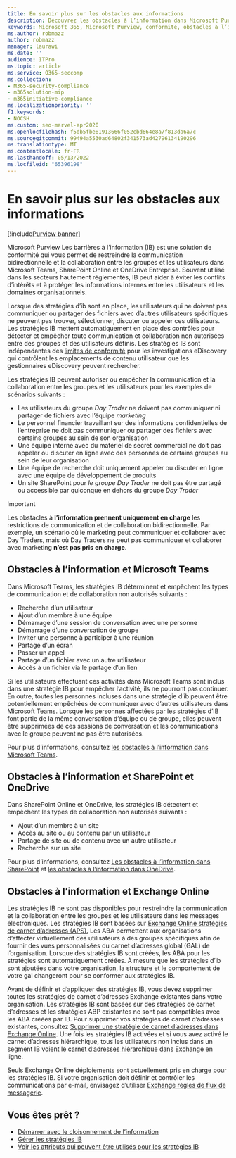 ```yaml
---
title: En savoir plus sur les obstacles aux informations
description: Découvrez les obstacles à l’information dans Microsoft Purview.
keywords: Microsoft 365, Microsoft Purview, conformité, obstacles à l’information
ms.author: robmazz
author: robmazz
manager: laurawi
ms.date: ''
audience: ITPro
ms.topic: article
ms.service: O365-seccomp
ms.collection:
- M365-security-compliance
- m365solution-mip
- m365initiative-compliance
ms.localizationpriority: ''
f1.keywords:
- NOCSH
ms.custom: seo-marvel-apr2020
ms.openlocfilehash: f5db5fbe81913666f052cbd664e8a7f813da6a7c
ms.sourcegitcommit: 99494a5530ad64802f341573ad42796134190296
ms.translationtype: MT
ms.contentlocale: fr-FR
ms.lasthandoff: 05/13/2022
ms.locfileid: "65396198"
---
```

# <a name="learn-about-information-barriers"></a>En savoir plus sur les obstacles aux informations

[!include[Purview banner](../includes/purview-rebrand-banner.md)]

Microsoft Purview Les barrières à l’information (IB) est une solution de conformité qui vous permet de restreindre la communication bidirectionnelle et la collaboration entre les groupes et les utilisateurs dans Microsoft Teams, SharePoint Online et OneDrive Entreprise. Souvent utilisé dans les secteurs hautement réglementés, IB peut aider à éviter les conflits d’intérêts et à protéger les informations internes entre les utilisateurs et les domaines organisationnels.

Lorsque des stratégies d’ib sont en place, les utilisateurs qui ne doivent pas communiquer ou partager des fichiers avec d’autres utilisateurs spécifiques ne peuvent pas trouver, sélectionner, discuter ou appeler ces utilisateurs. Les stratégies IB mettent automatiquement en place des contrôles pour détecter et empêcher toute communication et collaboration non autorisées entre des groupes et des utilisateurs définis. Les stratégies IB sont indépendantes des [limites de conformité](/microsoft-365/compliance/set-up-compliance-boundaries) pour les investigations eDiscovery qui contrôlent les emplacements de contenu utilisateur que les gestionnaires eDiscovery peuvent rechercher.

Les stratégies IB peuvent autoriser ou empêcher la communication et la collaboration entre les groupes et les utilisateurs pour les exemples de scénarios suivants :

- Les utilisateurs du groupe *Day Trader* ne doivent pas communiquer ni partager de fichiers avec l’équipe *marketing*
- Le personnel financier travaillant sur des informations confidentielles de l’entreprise ne doit pas communiquer ou partager des fichiers avec certains groupes au sein de son organisation
- Une équipe interne avec du matériel de secret commercial ne doit pas appeler ou discuter en ligne avec des personnes de certains groupes au sein de leur organisation
- Une équipe de recherche doit uniquement appeler ou discuter en ligne avec une équipe de développement de produits
- Un site SharePoint pour *le groupe Day Trader* ne doit pas être partagé ou accessible par quiconque en dehors du groupe *Day Trader*

> [!IMPORTANT]
> Les obstacles à **l’information prennent uniquement en charge** les restrictions de communication et de collaboration bidirectionnelle. Par exemple, un scénario où le marketing peut communiquer et collaborer avec Day Traders, mais où Day Traders ne peut pas communiquer et collaborer avec marketing **n’est pas pris en charge**.

## <a name="information-barriers-and-microsoft-teams"></a>Obstacles à l’information et Microsoft Teams

Dans Microsoft Teams, les stratégies IB déterminent et empêchent les types de communication et de collaboration non autorisés suivants :

- Recherche d’un utilisateur
- Ajout d’un membre à une équipe
- Démarrage d’une session de conversation avec une personne
- Démarrage d’une conversation de groupe
- Inviter une personne à participer à une réunion
- Partage d’un écran
- Passer un appel
- Partage d’un fichier avec un autre utilisateur
- Accès à un fichier via le partage d’un lien

Si les utilisateurs effectuant ces activités dans Microsoft Teams sont inclus dans une stratégie IB pour empêcher l’activité, ils ne pourront pas continuer. En outre, toutes les personnes incluses dans une stratégie d’ib peuvent être potentiellement empêchées de communiquer avec d’autres utilisateurs dans Microsoft Teams. Lorsque les personnes affectées par les stratégies d’IB font partie de la même conversation d’équipe ou de groupe, elles peuvent être supprimées de ces sessions de conversation et les communications avec le groupe peuvent ne pas être autorisées.

Pour plus d’informations, consultez [les obstacles à l’information dans Microsoft Teams](/MicrosoftTeams/information-barriers-in-teams).

## <a name="information-barriers-and-sharepoint-and-onedrive"></a>Obstacles à l’information et SharePoint et OneDrive

Dans SharePoint Online et OneDrive, les stratégies IB détectent et empêchent les types de collaboration non autorisés suivants :

- Ajout d’un membre à un site
- Accès au site ou au contenu par un utilisateur
- Partage de site ou de contenu avec un autre utilisateur
- Recherche sur un site

Pour plus d’informations, consultez [Les obstacles à l’information dans SharePoint](/sharepoint/information-barriers) et [les obstacles à l’information dans OneDrive](/onedrive/information-barriers).

## <a name="information-barriers-and-exchange-online"></a>Obstacles à l’information et Exchange Online

Les stratégies IB ne sont pas disponibles pour restreindre la communication et la collaboration entre les groupes et les utilisateurs dans les messages électroniques. Les stratégies IB sont basées sur [Exchange Online stratégies de carnet d’adresses (APS).](/exchange/address-books/address-book-policies/address-book-policies) Les ABA permettent aux organisations d’affecter virtuellement des utilisateurs à des groupes spécifiques afin de fournir des vues personnalisées du carnet d’adresses global (GAL) de l’organisation. Lorsque des stratégies IB sont créées, les ABA pour les stratégies sont automatiquement créées. À mesure que les stratégies d’ib sont ajoutées dans votre organisation, la structure et le comportement de votre gal changeront pour se conformer aux stratégies IB.

Avant de définir et d’appliquer des stratégies IB, vous devez supprimer toutes les stratégies de carnet d’adresses Exchange existantes dans votre organisation. Les stratégies IB sont basées sur des stratégies de carnet d’adresses et les stratégies ABP existantes ne sont pas compatibles avec les ABA créées par IB. Pour supprimer vos stratégies de carnet d’adresses existantes, consultez [Supprimer une stratégie de carnet d’adresses dans Exchange Online](/exchange/address-books/address-book-policies/remove-an-address-book-policy). Une fois les stratégies IB activées et si vous avez activé le carnet d’adresses hiérarchique, tous les utilisateurs non inclus dans un segment IB voient le [carnet d’adresses hiérarchique](/exchange/address-books/hierarchical-address-books/hierarchical-address-books) dans Exchange en ligne.

Seuls Exchange Online déploiements sont actuellement pris en charge pour les stratégies IB. Si votre organisation doit définir et contrôler les communications par e-mail, envisagez d’utiliser [Exchange règles de flux de messagerie](/exchange/security-and-compliance/mail-flow-rules/mail-flow-rules).

## <a name="ready-to-get-started"></a>Vous êtes prêt ?

- [Démarrer avec le cloisonnement de l’information](information-barriers-policies.md)
- [Gérer les stratégies IB](information-barriers-edit-segments-policies.md)
- [Voir les attributs qui peuvent être utilisés pour les stratégies IB](information-barriers-attributes.md)
